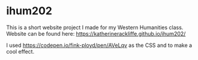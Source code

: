 # ihum202

This is a short website project I made for my Western Humanities class. Website can be found here: https://katherinerackliffe.github.io/ihum202/

I used https://codepen.io/fink-ployd/pen/AVeLqv as the CSS and to make a cool effect.
